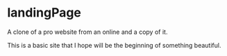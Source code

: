 # landingPage
A clone of a pro website from an online and a copy of it. 

This is a basic site that I hope will be the beginning of something beautiful.
